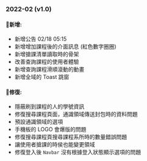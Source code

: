 ### 2022-02 (v1.0)

#### 🥗新增:
+ 新增公告 02/18 05:15
+ 新增增加課程後的介面訊息 (紅色數字圈圈)
+ 新增搶課清單讀取時的骨架
+ 改善查詢課程的使用者體驗
+ 新增查詢課程滑順滾動的動畫
+ 新增全域的 Toast 跳窗

#### 🍔修復:
+ 隱蔽刷到課程的人的學號資訊
+ 修復搜尋課程頁面，通識領域傳送封包時的資料問題
+ 預設通識領域的選項
+ 手機板的 LOGO 會爆版的問題
+ 修復搜尋課程頁搜尋課程系所時的數量錯誤問題
+ 讓使用者搶課的時侯也能變更領域
+ 修復登入後 `Navbar` 沒有根據登入狀態顯示選項的問題